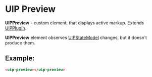 # UIP Preview

**UIPPreview** - custom element, that displays active markup. Extends [UIPPlugin](src/core/base/README.md#uip-plugin).

**UIPPreview** element observes [UIPStateModel](src/core/base/README.md#uip-state-model) changes, but it doesn't produce them.

## Example:
```html
<uip-preview></uip-preview>
```
